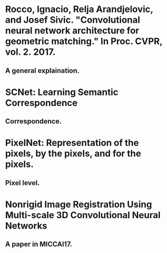 # Rocco, Ignacio, Relja Arandjelovic, and Josef Sivic. "Convolutional neural network architecture for geometric matching." In Proc. CVPR, vol. 2. 2017.
## A general explaination.

# SCNet: Learning Semantic Correspondence
## Correspondence.

# PixelNet: Representation of the pixels, by the pixels, and for the pixels.
## Pixel level.

# Nonrigid Image Registration Using Multi-scale 3D Convolutional Neural Networks
## A paper in MICCAI17.

